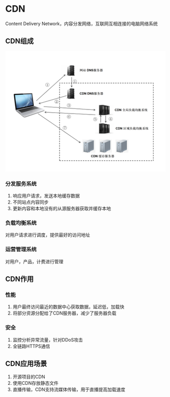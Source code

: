 # CDN

Content Delivery Network，内容分发网络，互联网互相连接的电脑网络系统

## CDN组成

![CDN](assets/08-CDN.png)

### 分发服务系统

1. 响应用户请求，发送本地缓存数据
2. 不同站点内容同步
3. 更新内容和本地没有的从源服务器获取并缓存本地

### 负载均衡系统

对用户请求进行调度，提供最好的访问地址

### 运营管理系统

对用户，产品，计费进行管理

## CDN作用

### 性能

1. 用户最终访问最近的数据中心获取数据，延迟低，加载快
2. 将部分资源分配给了CDN服务器，减少了服务器负载

### 安全

1. 监控分析异常流量，针对DDoS攻击
2. 全链路HTTPS通信

## CDN应用场景

1. 开源项目的CDN
2. 使用CDN存放静态文件
3. 直播传输，CDN支持流媒体传输，用于直播提高加载速度
